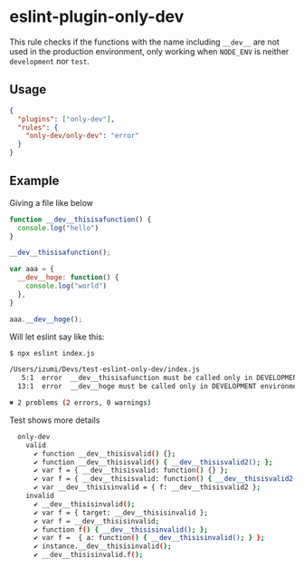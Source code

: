 # eslint-plugin-only-dev

This rule checks if the functions with the name including `__dev__` are not used in the production environment, only working when `NODE_ENV` is neither `development` nor `test`.

## Usage
```json
{
  "plugins": ["only-dev"],
  "rules": {
    "only-dev/only-dev": "error"
  }
}
```

## Example
Giving a file like below

```js
function __dev__thisisafunction() {
  console.log("hello")
}

__dev__thisisafunction();

var aaa = {
  __dev__hoge: function() {
    console.log("world")
  },
}

aaa.__dev__hoge();
```

Will let eslint say like this:

```bash
$ npx eslint index.js

/Users/izumi/Devs/test-eslint-only-dev/index.js
   5:1  error  __dev__thisisafunction must be called only in DEVELOPMENT environment  only-dev/only-dev
  13:1  error  __dev__hoge must be called only in DEVELOPMENT environment             only-dev/only-dev

✖ 2 problems (2 errors, 0 warnings)
```

Test shows more details

```bash
  only-dev
    valid
      ✔ function __dev__thisisvalid() {};
      ✔ function __dev__thisisvalid() { __dev__thisisvalid2(); };
      ✔ var f = { __dev__thisisvalid: function() {} };
      ✔ var f = { __dev__thisisvalid: function() { __dev__thisisvalid2(); } };
      ✔ var __dev__thisisinvalid = { f: __dev__thisisvalid2 };
    invalid
      ✔ __dev__thisisinvalid();
      ✔ var f = { target: __dev__thisisinvalid };
      ✔ var f = __dev__thisisinvalid;
      ✔ function f() { __dev__thisisinvalid(); };
      ✔ var f =  { a: function() { __dev__thisisinvalid(); } };
      ✔ instance.__dev__thisisinvalid();
      ✔ __dev__thisisinvalid.f();
```
